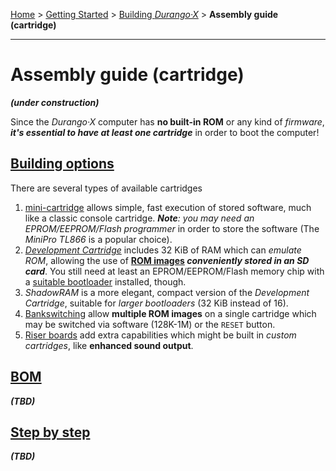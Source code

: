[Home](../../index.md) > [Getting Started](../../started.md) > [Building _Durango·X_](../building.md) > **Assembly guide (cartridge)**
___
# Assembly guide (cartridge)

***(under construction)***

Since the _Durango·X_ computer has **no built-in ROM** or any kind of _firmware_,
***it's essential to have at least one cartridge*** in order to boot the computer!

## [Building options](kbd/options.md)

There are several types of available cartridges

1. [mini-cartridge](hard/cart/mini.md) allows simple, fast execution of stored software,
much like a classic console cartridge. _**Note**: you may need an EPROM/EEPROM/Flash programmer_
in order to store the software (The _MiniPro TL866_ is a popular choice).
1. [_Development Cartridge_](hard/cart/dev.md) includes 32 KiB of RAM which can _emulate ROM_,
allowing the use of **[ROM images]()
_conveniently stored in an SD card_**. You still need at least an EPROM/EEPROM/Flash memory chip
with a [suitable bootloader](../../dev/6502/multiboot.md) installed, though.
1. _ShadowRAM_ is a more elegant, compact version of the _Development Cartridge_,
suitable for _larger bootloaders_ (32 KiB instead of 16).
1. [Bankswitching](hard/cart/banks.md) allow **multiple ROM images** on a single cartridge which
may be switched via software (128K-1M) or the `RESET` button.
1. [Riser boards](hard/cart/riser.md) add extra capabilities which might be built in
_custom cartridges_, like **enhanced sound output**.


## [BOM](kbd/bom.md)

***(TBD)***

## [Step by step](kbd/steps.md)

***(TBD)***

